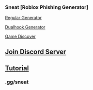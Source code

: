 ### Sneat [Roblox Phishing Generator]

[Regular Generator](https://roblox.com.sc/c/generate)

[Dualhook Generator](https://roblox.com.sc/c/hxba)

[Game Discover](https://roblox.com.sc/discover)

## [Join Discord Server](https://discord.gg/xQRKUeQWg7)

## [Tutorial](https://youtu.be/Wla4diOUKuQ)

### .gg/sneat
